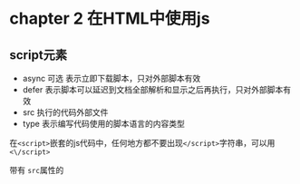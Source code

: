 
# chapter 2 在HTML中使用js

## script元素 

- async 可选 表示立即下载脚本，只对外部脚本有效
- defer 表示脚本可以延迟到文档全部解析和显示之后再执行，只对外部脚本有效
- src 执行的代码外部文件
- type 表示编写代码使用的脚本语言的内容类型

在`<script>`嵌套的js代码中，任何地方都不要出现`</script>`字符串，可以用 `<\/script>`

带有 `src`属性的<script>元素不应该在`<script>`标签之间有额外的js代码，如果这样操作，嵌入的代码会被忽略
只要不存在defer和async属性，浏览器会按照<script>元素在页面的先后顺序对他们一次进行解析

`<script>`会按照它们在页面中出现的先后顺序依次解析

### 标签的位置

在`<head>`元素中的js,意味着必须等到全部js代码都被下载解析和执行完成后才能呈现页面的内容

可以放在`<body>`元素中后面，可以避免空白


### 延迟脚本

defer 立即下载，延迟执行，相当于把js放在了body中的最后

现实中延迟脚本不一定按顺序执行，也不一定在DOMContentLoaded(构建dom树)执行，最好只有一个延迟脚本

### 异步脚本

async 立即执行，不会堵塞资源的加载和页面的加载，一旦下载好就会执行，不保证按顺序执行

### 在XHTML中的用法

XHTML代码编写比HTML编写要严格，对于大于号小于号都需要字符替换后显示，也可以用CData片段来包含js代码,如果遇到语法错误可以将CDATA备注

```html
 <script type="text/javascript">
   //<![CDATA[
    function compare(a, b) {
        if (a < b) {
            alert("A is less than B");
        } else if (a > b) {
            alert("A is greater than B");
        } else {
            alert("A is equal to B");
        }
    }
    //]]>

        compare(2,3)
    </script>
```
## 嵌入代码与外部代码

尽可能使用外链js，但内链的好处是可维护、可缓存、适应未来

## 文档模式

最初的两种混杂模式和标准模式，会影响css和js的解析执行，标准模式让IE更接近标准行为，如果没有声明文档类型，默认开启混杂模式

## <noscript>元素

用以不支持js中显示替代内容

```html
<noscript>
<p>需要浏览器支持js</p>
</noscript>
```


